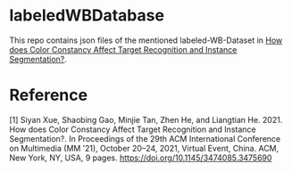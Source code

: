 # labeledWBDatabase

This repo contains json files of the mentioned labeled-WB-Dataset in [How does Color Constancy Affect Target Recognition and
Instance Segmentation?](https://doi.org/10.1145/3474085.3475690).

# Reference

[1] Siyan Xue, Shaobing Gao, Minjie Tan, Zhen He, and Liangtian He. 2021. How does Color Constancy Affect Target Recognition and Instance Segmentation?. In Proceedings of the 29th ACM International Conference on Multimedia (MM ’21), October 20–24, 2021, Virtual Event, China. ACM, New York, NY, USA, 9 pages. https://doi.org/10.1145/3474085.3475690
